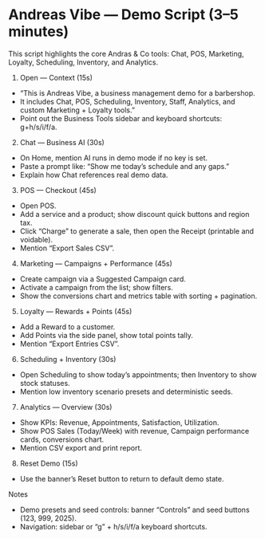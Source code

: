 # Andreas Vibe — Demo Script (3–5 minutes)

This script highlights the core Andras & Co tools: Chat, POS, Marketing, Loyalty, Scheduling, Inventory, and Analytics.

1) Open — Context (15s)
- “This is Andreas Vibe, a business management demo for a barbershop.
- It includes Chat, POS, Scheduling, Inventory, Staff, Analytics, and custom Marketing + Loyalty tools.”
- Point out the Business Tools sidebar and keyboard shortcuts: g+h/s/i/f/a.

2) Chat — Business AI (30s)
- On Home, mention AI runs in demo mode if no key is set.
- Paste a prompt like: “Show me today’s schedule and any gaps.”
- Explain how Chat references real demo data.

3) POS — Checkout (45s)
- Open POS.
- Add a service and a product; show discount quick buttons and region tax.
- Click “Charge” to generate a sale, then open the Receipt (printable and voidable).
- Mention “Export Sales CSV”.

4) Marketing — Campaigns + Performance (45s)
- Create campaign via a Suggested Campaign card.
- Activate a campaign from the list; show filters.
- Show the conversions chart and metrics table with sorting + pagination.

5) Loyalty — Rewards + Points (45s)
- Add a Reward to a customer.
- Add Points via the side panel, show total points tally.
- Mention “Export Entries CSV”.

6) Scheduling + Inventory (30s)
- Open Scheduling to show today’s appointments; then Inventory to show stock statuses.
- Mention low inventory scenario presets and deterministic seeds.

7) Analytics — Overview (30s)
- Show KPIs: Revenue, Appointments, Satisfaction, Utilization.
- Show POS Sales (Today/Week) with revenue, Campaign performance cards, conversions chart.
- Mention CSV export and print report.

8) Reset Demo (15s)
- Use the banner’s Reset button to return to default demo state.

Notes
- Demo presets and seed controls: banner “Controls” and seed buttons (123, 999, 2025).
- Navigation: sidebar or “g” + h/s/i/f/a keyboard shortcuts.

